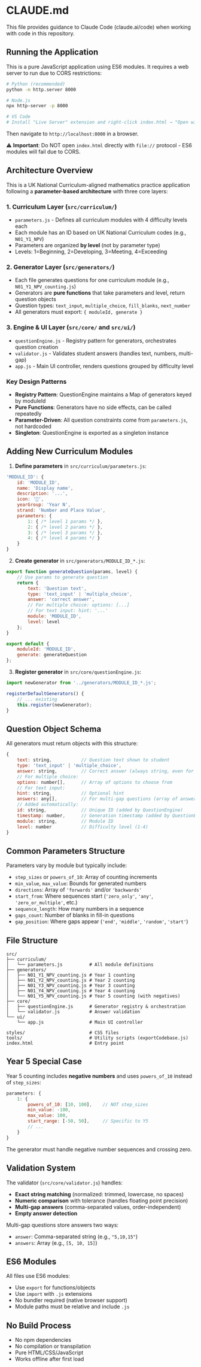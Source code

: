 # CLAUDE.md

This file provides guidance to Claude Code (claude.ai/code) when working with code in this repository.

## Running the Application

This is a pure JavaScript application using ES6 modules. It requires a web server to run due to CORS restrictions:

```bash
# Python (recommended)
python -m http.server 8000

# Node.js
npx http-server -p 8000

# VS Code
# Install "Live Server" extension and right-click index.html → "Open with Live Server"
```

Then navigate to `http://localhost:8000` in a browser.

⚠️ **Important**: Do NOT open `index.html` directly with `file://` protocol - ES6 modules will fail due to CORS.

## Architecture Overview

This is a UK National Curriculum-aligned mathematics practice application following a **parameter-based architecture** with three core layers:

### 1. Curriculum Layer (`src/curriculum/`)
- `parameters.js` - Defines all curriculum modules with 4 difficulty levels each
- Each module has an ID based on UK National Curriculum codes (e.g., `N01_Y1_NPV`)
- Parameters are organized **by level** (not by parameter type)
- Levels: 1=Beginning, 2=Developing, 3=Meeting, 4=Exceeding

### 2. Generator Layer (`src/generators/`)
- Each file generates questions for one curriculum module (e.g., `N01_Y1_NPV_counting.js`)
- Generators are **pure functions** that take parameters and level, return question objects
- Question types: `text_input`, `multiple_choice`, `fill_blanks`, `next_number`
- All generators must export: `{ moduleId, generate }`

### 3. Engine & UI Layer (`src/core/` and `src/ui/`)
- `questionEngine.js` - Registry pattern for generators, orchestrates question creation
- `validator.js` - Validates student answers (handles text, numbers, multi-gap)
- `app.js` - Main UI controller, renders questions grouped by difficulty level

### Key Design Patterns
- **Registry Pattern**: QuestionEngine maintains a Map of generators keyed by moduleId
- **Pure Functions**: Generators have no side effects, can be called repeatedly
- **Parameter-Driven**: All question constraints come from `parameters.js`, not hardcoded
- **Singleton**: QuestionEngine is exported as a singleton instance

## Adding New Curriculum Modules

1. **Define parameters** in `src/curriculum/parameters.js`:
```javascript
'MODULE_ID': {
    id: 'MODULE_ID',
    name: 'Display name',
    description: '...',
    icon: '🔢',
    yearGroup: 'Year N',
    strand: 'Number and Place Value',
    parameters: {
        1: { /* level 1 params */ },
        2: { /* level 2 params */ },
        3: { /* level 3 params */ },
        4: { /* level 4 params */ }
    }
}
```

2. **Create generator** in `src/generators/MODULE_ID_*.js`:
```javascript
export function generateQuestion(params, level) {
    // Use params to generate question
    return {
        text: 'Question text',
        type: 'text_input' | 'multiple_choice',
        answer: 'correct answer',
        // For multiple choice: options: [...]
        // For text input: hint: '...'
        module: 'MODULE_ID',
        level: level
    };
}

export default {
    moduleId: 'MODULE_ID',
    generate: generateQuestion
};
```

3. **Register generator** in `src/core/questionEngine.js`:
```javascript
import newGenerator from '../generators/MODULE_ID_*.js';

registerDefaultGenerators() {
    // ... existing
    this.register(newGenerator);
}
```

## Question Object Schema

All generators must return objects with this structure:

```javascript
{
    text: string,           // Question text shown to student
    type: 'text_input' | 'multiple_choice',
    answer: string,         // Correct answer (always string, even for numbers)
    // For multiple choice:
    options: number[],      // Array of options to choose from
    // For text input:
    hint: string,           // Optional hint
    answers: any[],         // For multi-gap questions (array of answers)
    // Added automatically:
    id: string,             // Unique ID (added by QuestionEngine)
    timestamp: number,      // Generation timestamp (added by QuestionEngine)
    module: string,         // Module ID
    level: number           // Difficulty level (1-4)
}
```

## Common Parameters Structure

Parameters vary by module but typically include:

- `step_sizes` or `powers_of_10`: Array of counting increments
- `min_value`, `max_value`: Bounds for generated numbers
- `directions`: Array of `'forwards'` and/or `'backwards'`
- `start_from`: Where sequences start (`'zero_only'`, `'any'`, `'zero_or_multiple'`, etc.)
- `sequence_length`: How many numbers in a sequence
- `gaps_count`: Number of blanks in fill-in questions
- `gap_position`: Where gaps appear (`'end'`, `'middle'`, `'random'`, `'start'`)

## File Structure

```
src/
├── curriculum/
│   └── parameters.js          # All module definitions
├── generators/
│   ├── N01_Y1_NPV_counting.js # Year 1 counting
│   ├── N01_Y2_NPV_counting.js # Year 2 counting
│   ├── N01_Y3_NPV_counting.js # Year 3 counting
│   ├── N01_Y4_NPV_counting.js # Year 4 counting
│   └── N01_Y5_NPV_counting.js # Year 5 counting (with negatives)
├── core/
│   ├── questionEngine.js      # Generator registry & orchestration
│   └── validator.js           # Answer validation
└── ui/
    └── app.js                 # Main UI controller

styles/                        # CSS files
tools/                         # Utility scripts (exportCodebase.js)
index.html                     # Entry point
```

## Year 5 Special Case

Year 5 counting includes **negative numbers** and uses `powers_of_10` instead of `step_sizes`:

```javascript
parameters: {
    1: {
        powers_of_10: [10, 100],    // NOT step_sizes
        min_value: -100,
        max_value: 100,
        start_range: [-50, 50],     // Specific to Y5
        // ...
    }
}
```

The generator must handle negative number sequences and crossing zero.

## Validation System

The validator (`src/core/validator.js`) handles:

- **Exact string matching** (normalized: trimmed, lowercase, no spaces)
- **Numeric comparison** with tolerance (handles floating point precision)
- **Multi-gap answers** (comma-separated values, order-independent)
- **Empty answer detection**

Multi-gap questions store answers two ways:
- `answer`: Comma-separated string (e.g., `"5,10,15"`)
- `answers`: Array (e.g., `[5, 10, 15]`)

## ES6 Modules

All files use ES6 modules:
- Use `export` for functions/objects
- Use `import` with `.js` extensions
- No bundler required (native browser support)
- Module paths must be relative and include `.js`

## No Build Process

- No npm dependencies
- No compilation or transpilation
- Pure HTML/CSS/JavaScript
- Works offline after first load
